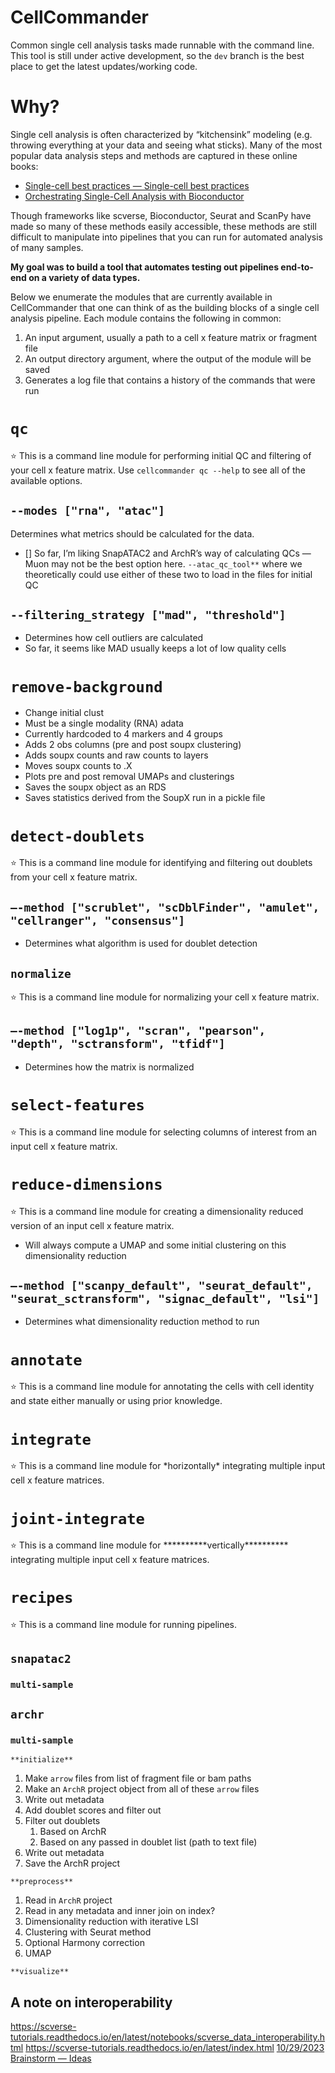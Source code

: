# CellCommander
Common single cell analysis tasks made runnable with the command line. This tool is still under active development, so the `dev` branch is the best place to get the latest updates/working code.

# Why?
Single cell analysis is often characterized by “kitchensink” modeling (e.g. throwing everything at your data and seeing what sticks). Many of the most popular data analysis steps and methods are captured in these online books:

 - [Single-cell best practices — Single-cell best practices](https://www.sc-best-practices.org/preamble.html)
 - [Orchestrating Single-Cell Analysis with Bioconductor](https://bioconductor.org/books/3.12/OSCA/)

Though frameworks like scverse, Bioconductor, Seurat and ScanPy have made so many of these methods easily accessible, these methods are still difficult to manipulate into pipelines that you can run for automated analysis of many samples.

**My goal was to build a tool that automates testing out pipelines end-to-end on a variety of data types.**

Below we enumerate the modules that are currently available in CellCommander that one can think of as the building blocks of a single cell analysis pipeline. Each module contains the following in common:
1. An input argument, usually a path to a cell x feature matrix or fragment file
2. An output directory argument, where the output of the module will be saved
3. Generates a log file that contains a history of the commands that were run

# `qc`
⭐ This is a command line module for performing initial QC and filtering of your cell x feature matrix. Use `cellcommander qc --help` to see all of the available options.

## `--modes ["rna", "atac"]`
Determines what metrics should be calculated for the data.
 - [] So far, I’m liking SnapATAC2 and ArchR’s way of calculating QCs — Muon may not be the best option here. `--atac_qc_tool**` where we theoretically could use either of these two to load in the files for initial QC
 
## `--filtering_strategy ["mad", "threshold"]`

- Determines how cell outliers are calculated
- So far, it seems like MAD usually keeps a lot of low quality cells

# `remove-background`

- Change initial clust
- Must be a single modality (RNA) adata
- Currently hardcoded to 4 markers and 4 groups
- Adds 2 obs columns (pre and post soupx clustering)
- Adds soupx counts and raw counts to layers
- Moves soupx counts to .X
- Plots pre and post removal UMAPs and clusterings
- Saves the soupx object as an RDS
- Saves statistics derived from the SoupX run in a pickle file

# `detect-doublets`

<aside>
⭐ This is a command line module for identifying and filtering out doublets from your cell x feature matrix.

</aside>

## `—-method ["scrublet", "scDblFinder", "amulet", "cellranger", "consensus"]`

- Determines what algorithm is used for doublet detection

## `normalize`

<aside>
⭐ This is a command line module for normalizing your cell x feature matrix.

</aside>

## `—-method ["log1p", "scran", "pearson", "depth", "sctransform", "tfidf"]`

- Determines how the matrix is normalized

# `select-features`

<aside>
⭐ This is a command line module for selecting columns of interest from an input cell x feature matrix.

</aside>

# `reduce-dimensions`

<aside>
⭐ This is a command line module for creating a dimensionality reduced version of an input cell x feature matrix.

</aside>

- Will always compute a UMAP and some initial clustering on this dimensionality reduction

## `—-method ["scanpy_default", "seurat_default", "seurat_sctransform", "signac_default", "lsi"]`

- Determines what dimensionality reduction method to run

# `annotate`

<aside>
⭐ This is a command line module for annotating the cells with cell identity and state either manually or using prior knowledge.

</aside>

# `integrate`

<aside>
⭐ This is a command line module for *horizontally* integrating multiple input cell x feature matrices.

</aside>

# `joint-integrate`

<aside>
⭐ This is a command line module for **********vertically********** integrating multiple input cell x feature matrices.

</aside>

# `recipes`

<aside>
⭐ This is a command line module for running pipelines.

</aside>

## `snapatac2`

### `multi-sample`

## `archr`

### `multi-sample`

`**initialize**`

1. Make `arrow` files from list of fragment file or bam paths
2. Make an `ArchR` project object from all of these `arrow` files
3. Write out metadata
4. Add doublet scores and filter out
5. Filter out doublets
    1. Based on ArchR
    2. Based on any passed in doublet list (path to text file)
6. Write out metadata
7. Save the ArchR project

`**preprocess**`

1. Read in `ArchR` project
2. Read in any metadata and inner join on index?
3. Dimensionality reduction with iterative LSI
4. Clustering with Seurat method
5. Optional Harmony correction
6. UMAP

`**visualize**`

## A note on interoperability
https://scverse-tutorials.readthedocs.io/en/latest/notebooks/scverse_data_interoperability.html
https://scverse-tutorials.readthedocs.io/en/latest/index.html
[10/29/2023 Brainstorm — Ideas](https://www.notion.so/10-29-2023-Brainstorm-Ideas-65e4f4f3e5374510829559e013f3d70d?pvs=21)
